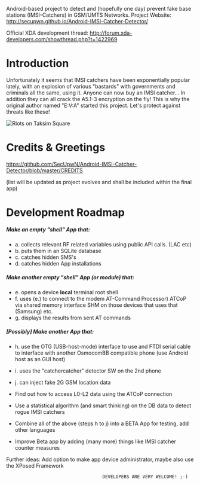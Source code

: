 Android-based project to detect and (hopefully one day) prevent fake base stations (IMSI-Catchers) in GSM/UMTS Networks.
Project Website: http://secupwn.github.io/Android-IMSI-Catcher-Detector/

Official XDA development thread: http://forum.xda-developers.com/showthread.php?t=1422969

Introduction
============

Unfortunately it seems that IMSI catchers have been exponentially popular lately, with an explosion of various "bastards" with governments and 
criminals all the same, using it. Anyone can now buy an IMSI catcher... In addition they can all crack the A5.1-3 encryption on the fly!
This is why the original author named "E:V:A" started this project. Let's protect against threats like these!


![Riots on Taksim Square](http://i43.tinypic.com/2i9i0kk.jpg "IMSI Catcher during the Riots on Taksim Square")

Credits & Greetings
===================

https://github.com/SecUpwN/Android-IMSI-Catcher-Detector/blob/master/CREDITS

(list will be updated as project evolves and shall be included within the final app)

Development Roadmap
====================

##### Make an empty "shell" App that:
* a. collects relevant RF related variables using public API calls. (LAC etc)
* b. puts them in an SQLite database
* c. catches hidden SMS's
* d. catches hidden App installations

##### Make another empty "shell" App (or module) that:
* e. opens a device **local** terminal root shell
* f. uses (e.) to connect to the modem AT-Command Processor) ATCoP via shared memory interface SHM on those devices that uses that (Samsung) etc. 
* g. displays the results from sent AT commands

##### [Possibly] Make another App that:

* h. use the OTG (USB-host-mode) interface to use and FTDI serial cable to interface with another OsmocomBB compatible phone (use Android host as an GUI host)
* i. uses the "catchercatcher" detector SW on the 2nd phone
* j. can inject fake 2G GSM location data

* Find out how to access L0-L2 data using the ATCoP connection
* Use a statistical algorithm (and smart thinking) on the DB data to detect rogue IMSI catchers
* Combine all of the above (steps h to j) into a BETA App for testing, add other languages
* Improve Beta app by adding (many more) things like IMSI catcher counter measures

Further ideas: Add option to make app device administrator, maybe also use the XPosed Framework

                                        DEVELOPERS ARE VERY WELCOME! ;-)

